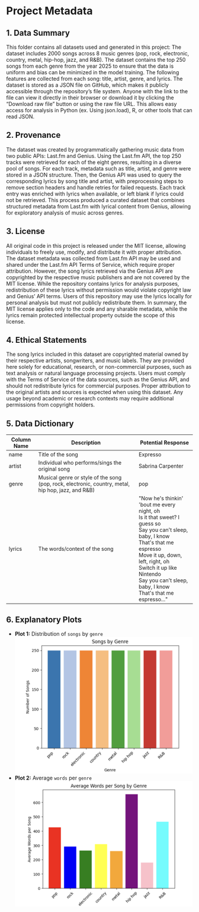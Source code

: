 # Project Metadata

## 1. Data Summary
This folder contains all datasets used and generated in this project:
The dataset includes 2000 songs across 8 music genres (pop, rock, electronic, country, metal, hip-hop, jazz, and
R&B). The dataset contains the top 250 songs from each genre from the year 2025 to ensure that the data is
uniform and bias can be minimized in the model training. The following features are collected from each song:
title, artist, genre, and lyrics. The dataset is stored as a JSON file on GitHub, which makes it publicly accessible
through the repository’s file system. Anyone with the link to the file can view it directly in their browser or
download it by clicking the “Download raw file” button or using the raw file URL. This allows easy access for
analysis in Python (ex. Using json.load), R, or other tools that can read JSON.

## 2. Provenance
The dataset was created by programmatically gathering music data from two public APIs: Last.fm and Genius.
Using the Last.fm API, the top 250 tracks were retrieved for each of the eight genres, resulting in a diverse pool
of songs. For each track, metadata such as title, artist, and genre were stored in a JSON structure. Then, the
Genius API was used to query the corresponding lyrics by song title and artist, with preprocessing steps to remove section headers and handle retries for failed requests. Each track entry was enriched with lyrics when available, or left blank if lyrics could not be retrieved. This process produced a curated dataset that combines
structured metadata from Last.fm with lyrical content from Genius, allowing for exploratory analysis of music
across genres.


## 3. License
All original code in this project is released under the MIT license, allowing individuals to freely use, modify, and
distribute it with proper attribution. The dataset metadata was collected from Last.fm API may be used and
shared under the Last.fm API Terms of Service, which require proper attribution. However, the song lyrics
retrieved via the Genius API are copyrighted by the respective music publishers and are not covered by the MIT
license. While the repository contains lyrics for analysis purposes, redistribution of these lyrics without
permission would violate copyright law and Genius’ API terms. Users of this repository may use the lyrics locally
for personal analysis but must not publicly redistribute them. In summary, the MIT license applies only to the
code and any sharable metadata, while the lyrics remain protected intellectual property outside the scope of this
license.


## 4. Ethical Statements
The song lyrics included in this dataset are copyrighted material owned by their respective artists, songwriters,
and music labels. They are provided here solely for educational, research, or non-commercial purposes, such as
text analysis or natural language processing projects. Users must comply with the Terms of Service of the data
sources, such as the Genius API, and should not redistribute lyrics for commercial purposes. Proper attribution
to the original artists and sources is expected when using this dataset. Any usage beyond academic or research
contexts may require additional permissions from copyright holders.

## 5. Data Dictionary
| Column Name | Description | Potential Response |
|------------|-------------|------------------|
| name       | Title of the song | Expresso |
| artist     | Individual who performs/sings the original song | Sabrina Carpenter |
| genre      | Musical genre or style of the song (pop, rock, electronic, country, metal, hip hop, jazz, and R&B) | pop |
| lyrics     | The words/context of the song | "Now he's thinkin' 'bout me every night, oh<br>Is it that sweet? I guess so<br>Say you can't sleep, baby, I know<br>That's that me espresso<br>Move it up, down, left, right, oh<br>Switch it up like Nintendo<br>Say you can't sleep, baby, I know<br>That's that me espresso..." |

## 6. Explanatory Plots
- **Plot 1:** Distribution of `songs` by `genre`  
  ![Song Distribution](/OUTPUT/Number_of_songs_per_genre.png)
- **Plot 2:** Average `words` per `genre`  
  ![Average Words per song per genre](/OUTPUT/average_words_per_genre.png)

